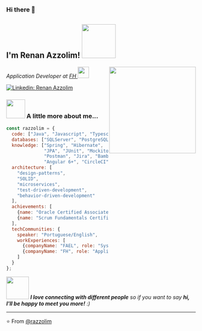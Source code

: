 ### Hi there 👋

<h2> I'm Renan Azzolim! <img src="https://media.giphy.com/media/S8kcDWOvua4l6lJ0Az/source.gif" width="90"></h2>
<img align='right' src="https://media.giphy.com/media/ZVik7pBtu9dNS/giphy.gif" width="230">
<p><em>Application Developer at <a href="https://www.fh.com.br/">FH </a><img src="https://media.giphy.com/media/WUlplcMpOCEmTGBtBW/giphy.gif" width="30"> 
</em></p>


[![Linkedin: Renan Azzolim](https://img.shields.io/badge/-Renan%20Azzolim-blue?style=flat-square&logo=Linkedin&logoColor=white&link=https://www.linkedin.com/in/renan-azzolim-3307bb85/)](https://www.linkedin.com/in/renan-azzolim-3307bb85/)


### <img src="https://media.giphy.com/media/VgCDAzcKvsR6OM0uWg/giphy.gif" width="50"> A little more about me...  

```javascript
const razzolim = {
  code: ["Java", "Javascript", "Typescript"],
  databases: ["SQLServer", "PostgreSQL", "MySQL", "MongoDB"],
  knowledge: ["Spring", "Hibernate", 
              "JPA", "JUnit", "Mockito", "Node",
              "Postman", "Jira", "Bamboo", "Docker",
              "Angular 6+", "CircleCI"],
  architecture: [
    "design-patterns",
    "SOLID",
    "microservices",
    "test-driven-development",
    "behavior-driven-development"
  ],
  achievements: [
    {name: "Oracle Certified Associate 8"},
    {name: "Scrum Fundamentals Certified"}
  ],
  techCommunities: {
    speaker: "Portuguese/English",
    workExperiences: [
      {companyName: "FAEL", role: "System Analyst"},
      {companyName: "FH", role: "Application Developer"}
    ]
  }
};
```

<img src="https://media.giphy.com/media/LnQjpWaON8nhr21vNW/giphy.gif" width="60"> <em><b>I love connecting with different people</b> so if you want to say <b>hi, I'll be happy to meet you more!</b> :)</em>
 
 ---
 ⭐️ From [@razzolim](https://github.com/razzolim)
